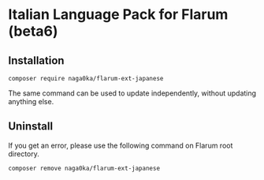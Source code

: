 # Italian Language Pack for Flarum (beta6)

## Installation

```shell
composer require naga0ka/flarum-ext-japanese
```

The same command can be used to update independently, without updating anything else.

## Uninstall

If you get an error, please use the following command on Flarum root directory.

```shell
composer remove naga0ka/flarum-ext-japanese
```